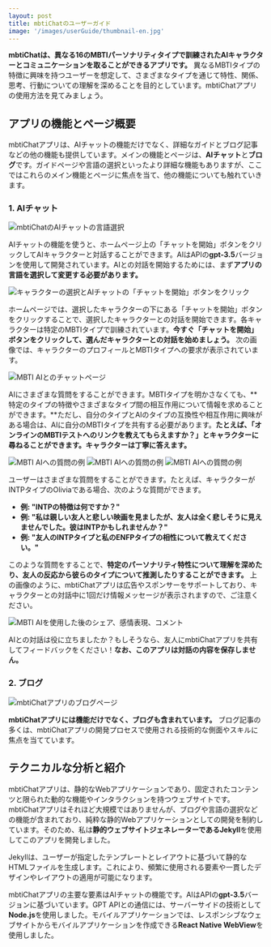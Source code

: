 ```yaml
---
layout: post
title: mbtiChatのユーザーガイド
image: '/images/userGuide/thumbnail-en.jpg'
---
```


**mbtiChatは、異なる16のMBTIパーソナリティタイプで訓練されたAIキャラクターとコミュニケーションを取ることができるアプリです。** 異なるMBTIタイプの特徴に興味を持つユーザーを想定して、さまざまなタイプを通じて特性、関係、思考、行動についての理解を深めることを目的としています。mbtiChatアプリの使用方法を見てみましょう。

## アプリの機能とページ概要
mbtiChatアプリは、AIチャットの機能だけでなく、詳細なガイドとブログ記事などの他の機能も提供しています。メインの機能とページは、**AIチャット**と**ブログ**です。ガイドページや言語の選択といったより詳細な機能もありますが、ここではこれらのメイン機能とページに焦点を当て、他の機能についても触れていきます。

### 1. AIチャット
![mbtiChatのAIチャットの言語選択](/images/userGuide/userguide-1.jpg)

AIチャットの機能を使うと、ホームページ上の「チャットを開始」ボタンをクリックしてAIキャラクターと対話することができます。AIはAPIの**gpt-3.5**バージョンを使用して開発されています。AIとの対話を開始するためには、まず**アプリの言語を選択して変更する必要があります。**

![キャラクターの選択とAIチャットの「チャットを開始」ボタンをクリック](/images/userGuide/userguide-2.jpg)

ホームページでは、選択したキャラクターの下にある「チャットを開始」ボタンをクリックすることで、選択したキャラクターとの対話を開始できます。各キャラクターは特定のMBTIタイプで訓練されています。**今すぐ「チャットを開始」ボタンをクリックして、選んだキャラクターとの対話を始めましょう。** 次の画像では、キャラクターのプロフィールとMBTIタイプへの要求が表示されています。

![MBTI AIとのチャットページ](/images/userGuide/userguide-3.jpg)

AIにさまざまな質問をすることができます。MBTIタイプを明かさなくても、**特定のタイプの特徴やさまざまなタイプ間の相互作用について情報を求めることができます。**ただし、自分のタイプとAIのタイプの互換性や相互作用に興味がある場合は、AIに自分のMBTIタイプを共有する必要があります。**たとえば、「オンラインのMBTIテストへのリンクを教えてもらえますか？」とキャラクターに尋ねることができます。キャラクターは丁寧に答えます。**

![MBTI AIへの質問の例](/images/userGuide/userguide-4.jpg)
![MBTI AIへの質問の例](/images/userGuide/userguide-5.jpg)
![MBTI AIへの質問の例](/images/userGuide/userguide-6.jpg)

ユーザーはさまざまな質問をすることができます。たとえば、キャラクターがINTPタイプのOliviaである場合、次のような質問ができます。

- **例: "INTPの特徴は何ですか？"**
- **例: "私は親しい友人と悲しい映画を見ましたが、友人は全く悲しそうに見えませんでした。彼はINTPかもしれませんか？"**
- **例: "友人のINTPタイプと私のENFPタイプの相性について教えてください。"**

このような質問をすることで、**特定のパーソナリティ特性について理解を深めたり、友人の反応から彼らのタイプについて推測したりすることができます。** 上の画像のように、mbtiChatアプリは広告やスポンサーをサポートしており、キャラクターとの対話中に1回だけ情報メッセージが表示されますので、ご注意ください。

![MBTI AIを使用した後のシェア、感情表現、コメント](/images/userGuide/userguide-7.jpg)

AIとの対話は役に立ちましたか？もしそうなら、友人にmbtiChatアプリを共有してフィードバックをください！**なお、このアプリは対話の内容を保存しません。**

### 2. ブログ
![mbtiChatアプリのブログページ](/images/userGuide/userguide-8.jpg)

**mbtiChatアプリには機能だけでなく、ブログも含まれています。** ブログ記事の多くは、mbtiChatアプリの開発プロセスで使用される技術的な側面やスキルに焦点を当てています。

## テクニカルな分析と紹介
mbtiChatアプリは、静的なWebアプリケーションであり、固定されたコンテンツと限られた動的な機能やインタラクションを持つウェブサイトです。mbtiChatアプリはそれほど大規模ではありませんが、ブログや言語の選択などの機能が含まれており、純粋な静的Webアプリケーションとしての開発を制約しています。そのため、私は**静的ウェブサイトジェネレーターであるJekyll**を使用してこのアプリを開発しました。

Jekyllは、ユーザーが指定したテンプレートとレイアウトに基づいて静的なHTMLファイルを生成します。これにより、頻繁に使用される要素や一貫したデザインやレイアウトの適用が可能になります。

mbtiChatアプリの主要な要素はAIチャットの機能です。AIはAPIの**gpt-3.5**バージョンに基づいています。GPT APIとの通信には、サーバーサイドの技術として**Node.js**を使用しました。モバイルアプリケーションでは、レスポンシブなウェブサイトからモバイルアプリケーションを作成できる**React Native WebView**を使用しました。
